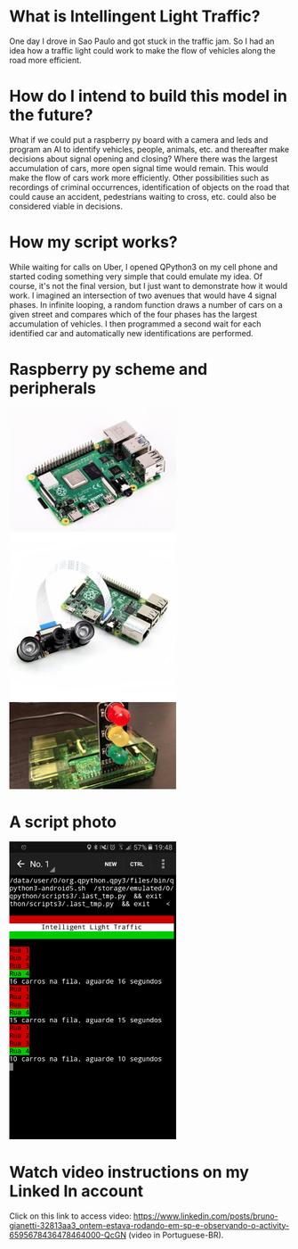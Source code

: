 # What is Intellingent Light Traffic?

One day I drove in Sao Paulo and got stuck in the traffic jam. So I had an idea how a traffic light could work to make the flow of vehicles along the road more efficient. 

# How do I intend to build this model in the future?

What if we could put a raspberry py board with a camera and leds and program an AI to identify vehicles, people, animals, etc. and thereafter make decisions about signal opening and closing? Where there was the largest accumulation of cars, more open signal time would remain. This would make the flow of cars work more efficiently. Other possibilities such as recordings of criminal occurrences, identification of objects on the road that could cause an accident, pedestrians waiting to cross, etc. could also be considered viable in decisions.

# How my script works?

While waiting for calls on Uber, I opened QPython3 on my cell phone and started coding something very simple that could emulate my idea. Of course, it's not the final version, but I just want to demonstrate how it would work. I imagined an intersection of two avenues that would have 4 signal phases. In infinite looping, a random function draws a number of cars on a given street and compares which of the four phases has the largest accumulation of vehicles. I then programmed a second wait for each identified car and automatically new identifications are performed.

# Raspberry py scheme and peripherals

<img width="300" alt="rename screenshot" src="https://github.com/BrunoGianetti/itraffic/blob/master/rasp.jpeg"> 
<img width="300" alt="rename screenshot"src="https://github.com/BrunoGianetti/itraffic/blob/master/raspcam.jpeg">
<img width="300" alt="rename screenshot"src="https://github.com/BrunoGianetti/itraffic/blob/master/raspled.jpeg">

# A script photo

<img width="300" alt="rename screenshot" src="https://github.com/BrunoGianetti/itraffic/blob/master/Screenshot_20191222-194838.png">

# Watch video instructions on my Linked In account

Click on this link to access video: https://www.linkedin.com/posts/bruno-gianetti-32813aa3_ontem-estava-rodando-em-sp-e-observando-o-activity-6595678436478464000-QcGN (video in Portuguese-BR).
